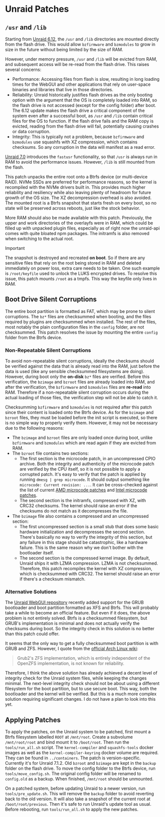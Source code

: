 # Unraid Patches

## `/usr` and `/lib`

Starting from [Unraid 6.12](https://docs.unraid.net/unraid-os/release-notes/6.12.0/#release-bz-file-differences), the `/usr` and `/lib` directories are mounted directly from the flash drive. This would allow `bzfirmware` and `bzmodules` to grow in size in the future without being limited by the size of RAM. 

However, under memory pressure, `/usr` and `/lib` will be evicted from RAM, and subsequent access will be re-read from the flash drive. This raises several concerns:

- Performance: Accessing files from flash is slow, resulting in long loading times for the WebGUI and other applications that rely on user-space binaries and libraries that live in those directories.
- Reliability: Unraid historically justifies flash drives as the only booting option with the argument that the OS is completely loaded into RAM, so the flash drive is not accessed (except for the config folder) after boot. The 6.12 update makes the flash drive a critical component of the system even after a successful boot, as `/usr` and `/lib` contain critical files for the OS to function. If the flash drive fails and the RAM copy is evicted, reading from the flash drive will fail, potentially causing crashes or data corruption.
- Integrity: This is typically not a problem, because `bzfirmware` and `bzmodules` use squashfs with XZ compression, which contains checksums. So any corruption in the data will manifest as a read error.

[Unraid 7.0](https://docs.unraid.net/unraid-os/release-notes/7.0.0/#excessive-flash-drive-activity-slows-the-system-down) introduces the `fastusr` functionality, so that `/usr` is always run in RAM to avoid the performance issues. However, `/lib` is still mounted from the flash. 

This patch unpacks the entire root onto a Btrfs device (or multi-device RAID). NVMe SSDs are preferred for performance reasons, so the kernel is recompiled with the NVMe drivers built in. This provides much higher reliability and resiliency while also leaving plenty of headroom for future growth of the OS size. The XZ decompression overhead is also avoided. The mounted root is a Btrfs snapshot that starts fresh on every boot, so no state will be preserved across reboots, just like the stock behavior.

More RAM should also be made available with this patch. Previously, the upper and work directories of the overlayfs were in RAM, which could be filled up with unpacked plugin files, especially as of right now the unraid-api comes with quite bloated npm packages. The initramfs is also removed when switching to the actual root.

> [!IMPORTANT]
> The snapshot is destroyed and recreated **on boot**. So if there are any sensitive files that rely on the root being stored in RAM and deleted immediately on power loss, extra care needs to be taken. One such example is `/root/keyfile` used to unlock the LUKS encrypted drives. To resolve this issue, this patch mounts `/root` as a tmpfs. This way the keyfile only lives in RAM.

## Boot Drive Silent Corruptions

The entire boot partition is formatted as FAT, which may be prone to silent corruptions. The `bz*` files are checksummed when booting, and the files required by plugins are checksummed when installed. The rest of the files, most notably the plain configuration files in the `config` folder, are not checksummed. This patch resolves the issue by mounting the entire `config` folder from the Btrfs device.

### Non-Repeatable Silent Corruptions

To avoid non-repeatable silent corruptions, ideally the checksums should be verified against the data that is already read into the RAM, just before the data is used (like any sensible checksummed filesystems are doing). However, during boot only the **on-disk** `bz*` files are verified. Before this verification, the `bzimage` and `bzroot` files are already loaded into RAM, and after the verification, the `bzfirmware` and `bzmodules` files are **re-read** into RAM. Therefore if a non-repeatable silent corruption occurs during the actual loading of those files, the verification step will not be able to catch it.

Checksumming `bzfirmware` and `bzmodules` is not required after this patch since their content is loaded onto the Btrfs device. As for the `bzimage` and `bzroot` files, they must be loaded before the init script is executed, so there is no simple way to properly verify them. However, it may not be necessary due to the following reasons:

- The `bzimage` and `bzroot` files are only loaded once during boot, unlike `bzfirmware` and `bzmodules` which are read again if they are evicted from RAM.
- The `bzroot` file contains two sections:
  - The first section is the microcode patch, in an uncompressed CPIO archive. Both the integrity and authenticity of the microcode patch are verified by the CPU itself, so it is not possible to apply a corrupted patch. It's easy to verify that the patch is applied by running `dmesg | grep microcode`. It should output something like `microcode: Current revision: ...`. It can be cross-checked against the list of current [AMD microcode patches](https://git.kernel.org/pub/scm/linux/kernel/git/firmware/linux-firmware.git/tree/amd-ucode/README) and [Intel microcode patches](https://www.intel.com/content/www/us/en/developer/topic-technology/software-security-guidance/processors-affected-consolidated-product-cpu-model.html).
  - The second section is the initramfs, compressed with XZ, with CRC32 checksums. The kernel should raise an error if the checksums do not match as it decompresses the file.
- The `bzimage` file also contains a compressed and an uncompressed section:
  - The first uncompressed section is a small stub that does some basic hardware initialization and decompresses the second section. There's basically no way to verify the integrity of this section, but any failure in this stage should be catastrophic, like a hardware failure. This is the same reason why we don't bother with the bootloader itself.
  - The second section is the compressed kernel image. By default, Unraid ships it with LZMA compression. LZMA is not checksummed. Therefore, this patch recompiles the kernel with XZ compression, which is checksummed with CRC32. The kernel should raise an error if there's a checksum mismatch.

### Alternative Solutions

The [Unraid WebGUI repository](https://github.com/unraid/webgui) recently added support for the GRUB bootloader and boot partition formatted as XFS and Btrfs. This will probably take a while to become an official feature. But even if it does, the above problem is not entirely solved. Btrfs is a checksummed filesystem, but GRUB's implementation is minimal and does not actually verify the checksums during boot. So the integrity check in this solution is no better than this patch could offer.

It seems that the only way to get a fully checksummed boot partition is with GRUB and ZFS. However, I quote from the [official Arch Linux wiki](https://wiki.archlinux.org/title/Install_Arch_Linux_on_ZFS): 

> Grub2's ZFS implementation, which is entirely independent of the OpenZFS implementation, is not known for reliability.

Therefore, I think the above solution has already achieved a decent level of integrity check for the Unraid system files, while keeping the changes minimal. The next-level integrity check should not be about using a different filesystem for the boot partition, but to use secure boot. This way, both the bootloader and the kernel will be verified. But this is a much more complex solution requiring significant changes. I do not have a plan to look into this yet.

## Applying Patches

To apply the patches, on the Unraid system to be patched, first mount a Btrfs filesystem labelled `ROOT` at `/mnt/root`. Create a subvolume `/mnt/root/root` and bind mount it to `/boot/root`. Then run the `tools/run_all.sh` script. The `kernel-compiler` and `squashfs-tools` docker images as well as the `kernel-compiler-keyring` docker volume are required. They can be found in `../containers`. The patch is version-specific. Currently it's for Unraid 7.1.2. Old `bzroot` and `bzimage` are kept in the `backup` folder on the flash drive. To move the config folder to the Btrfs device, run `tools/move_config.sh`. The original config folder will be renamed to `config.old` as a backup. When finished, `/mnt/root` should be unmounted.

On a patched system, before updating Unraid to a newer version, run `tools/pre_update.sh`. This will remove the `backup` folder to avoid reverting back to the old version. It will also take a snapshot of the current root at `/boot/root/previous`. Then it's safe to run Unraid's update tool as usual. Before rebooting, run `tools/run_all.sh` to apply the new patches.